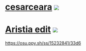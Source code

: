 # [cesarceara](https://www.dropbox.com/s/tk1kz874x95ahrh/cesarceara.osk?dl=0) ![](https://osu.ppy.sh/ss/15232837/533e)
# [Aristia edit](https://www.dropbox.com/s/143elu7cwniumik/Aristia%28Edit%29%2Btrail.osk?dl=0) ![](https://imgur.com/Nfa7HID)
 https://osu.ppy.sh/ss/15232841/33d6

